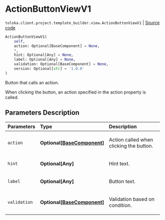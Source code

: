 # ActionButtonViewV1
`toloka.client.project.template_builder.view.ActionButtonViewV1` | [Source code](https://github.com/Toloka/toloka-kit/blob/v1.1.4/src/client/project/template_builder/view.py#L64)

```python
ActionButtonViewV1(
    self,
    action: Optional[BaseComponent] = None,
    *,
    hint: Optional[Any] = None,
    label: Optional[Any] = None,
    validation: Optional[BaseComponent] = None,
    version: Optional[str] = '1.0.0'
)
```

Button that calls an action.


When clicking the button, an action specified in the action property is called.

## Parameters Description

| Parameters | Type | Description |
| :----------| :----| :-----------|
`action`|**Optional\[[BaseComponent](toloka.client.project.template_builder.base.BaseComponent.md)\]**|<p>Action called when clicking the button.</p>
`hint`|**Optional\[Any\]**|<p>Hint text.</p>
`label`|**Optional\[Any\]**|<p>Button text.</p>
`validation`|**Optional\[[BaseComponent](toloka.client.project.template_builder.base.BaseComponent.md)\]**|<p>Validation based on condition.</p>
